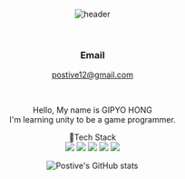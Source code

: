 <!--
**postive12/postive12** is a ✨ _special_ ✨ repository because its `README.md` (this file) appears on your GitHub profile.

Here are some ideas to get you started:

- 🔭 I’m currently working on ...
- 🌱 I’m currently learning ...
- 👯 I’m looking to collaborate on ...
- 🤔 I’m looking for help with ...
- 💬 Ask me about ...
- 📫 How to reach me: ...
- 😄 Pronouns: ...
- ⚡ Fun fact: ...
-->
<div align="center">
<!--헤더 부분-->

![header](https://capsule-render.vercel.app/api?type=waving&color=gradient&height=300&section=header&text=Postive's%20Git&fontSize=90)

<br>

### Email
postive12@gmail.com

<br>

Hello, My name is GIPYO HONG\
I'm learning unity to be a game programmer.



🚀Tech Stack
<br>
<a target="_blank"><img src="https://img.shields.io/badge/C%23-239120?style=flat-square&logo=csharp&logoColor=white"/>
<a target="_blank"><img src="https://img.shields.io/badge/C++-00599C?style=flat-square&logo=cplusplus&logoColor=white"/>
<a target="_blank"><img src="https://img.shields.io/badge/Kotlin-7F52FF?style=flat-square&logo=Kotlin&logoColor=white"/>
<a target="_blank"><img src="https://img.shields.io/badge/Unity-A6A6A6?style=flat-square&logo=Unity&logoColor=white"/>
<a target="_blank"><img src="https://img.shields.io/badge/Android-3DDC84?style=flat-square&logo=Android&logoColor=white"/>
</center>

<!--스탯-->

![Postive's GitHub stats](https://github-readme-stats.vercel.app/api?username=postive12&show_icons=true&theme=tokyonight&count_private=true)
</div>
